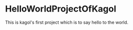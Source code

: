 HelloWorldProjectOfKagol
========================

This is kagol's first project which is to say hello to the world.
